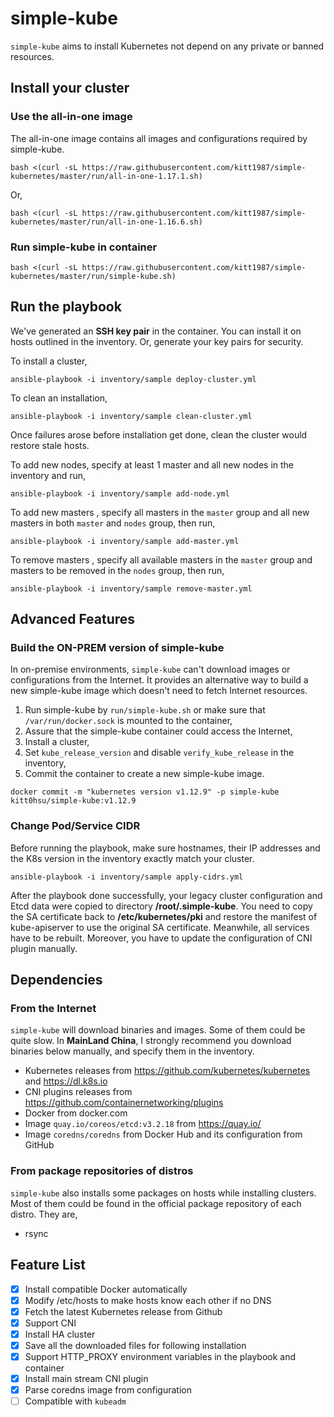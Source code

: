 # simple-kube

`simple-kube` aims to install Kubernetes not depend on any private or banned resources.

## Install your cluster

### Use the all-in-one image

The all-in-one image contains all images and configurations required by simple-kube.

```
bash <(curl -sL https://raw.githubusercontent.com/kitt1987/simple-kubernetes/master/run/all-in-one-1.17.1.sh)
```

Or,

```
bash <(curl -sL https://raw.githubusercontent.com/kitt1987/simple-kubernetes/master/run/all-in-one-1.16.6.sh)
```

### Run simple-kube in container

```
bash <(curl -sL https://raw.githubusercontent.com/kitt1987/simple-kubernetes/master/run/simple-kube.sh)
```

## Run the playbook

We've generated an **SSH key pair** in the container. You can install it on hosts outlined in the inventory. Or, generate your key pairs for security. 

To install a cluster,

```
ansible-playbook -i inventory/sample deploy-cluster.yml
```

To clean an installation,

```
ansible-playbook -i inventory/sample clean-cluster.yml
```

Once failures arose before installation get done, clean the cluster would restore stale hosts.

To add new nodes, specify at least 1 master and all new nodes in the inventory and run,

```
ansible-playbook -i inventory/sample add-node.yml
```

To add new masters , specify all masters in the `master` group and all new masters in both `master` and `nodes` group, then run,

```
ansible-playbook -i inventory/sample add-master.yml
```

To remove masters , specify all available masters in the `master` group and masters to be removed in the `nodes` group, then run,

```
ansible-playbook -i inventory/sample remove-master.yml
```

## Advanced Features

### Build the ON-PREM version of simple-kube 

In on-premise environments, `simple-kube` can't download images or configurations from the Internet. It provides an alternative way to build a new simple-kube image which doesn't need to fetch Internet resources. 

1. Run simple-kube by `run/simple-kube.sh` or make sure that `/var/run/docker.sock` is mounted to the container,
2. Assure that the simple-kube container could access the Internet,
3. Install a cluster,
4. Set `kube_release_version` and disable `verify_kube_release` in the inventory,
4. Commit the container to create a new simple-kube image.

```
docker commit -m "kubernetes version v1.12.9" -p simple-kube kitt0hsu/simple-kube:v1.12.9
```

### Change Pod/Service CIDR

Before running the playbook, make sure hostnames, their IP addresses and the K8s version in the inventory exactly match your cluster.

```
ansible-playbook -i inventory/sample apply-cidrs.yml
```

After the playbook done successfully, your legacy cluster configuration and Etcd data were copied to directory **/root/.simple-kube**. You need to copy the SA certificate back to **/etc/kubernetes/pki** and restore the manifest of kube-apiserver to use the original SA certificate. Meanwhile, all services have to be rebuilt. Moreover, you have to update the configuration of CNI plugin manually.

## Dependencies

### From the Internet

`simple-kube` will download binaries and images. Some of them could be quite slow. In **MainLand China**, I strongly recommend you download binaries below manually, and specify them in the inventory. 

* Kubernetes releases from https://github.com/kubernetes/kubernetes and https://dl.k8s.io
* CNI plugins releases from https://github.com/containernetworking/plugins
* Docker from docker.com
* Image `quay.io/coreos/etcd:v3.2.18` from https://quay.io/
* Image `coredns/coredns` from Docker Hub and its configuration from GitHub

### From package repositories of distros

`simple-kube`  also installs some packages on hosts while installing clusters. Most of them could be found in the official package repository of each distro. They are,

* rsync

## Feature List
- [x] Install compatible Docker automatically
- [x] Modify /etc/hosts to make hosts know each other if no DNS
- [x] Fetch the latest Kubernetes release from Github
- [x] Support CNI
- [x] Install HA cluster
- [x] Save all the downloaded files for following installation
- [x] Support HTTP_PROXY environment variables in the playbook and container
- [x] Install main stream CNI plugin
- [x] Parse coredns image from configuration
- [ ] Compatible with `kubeadm`